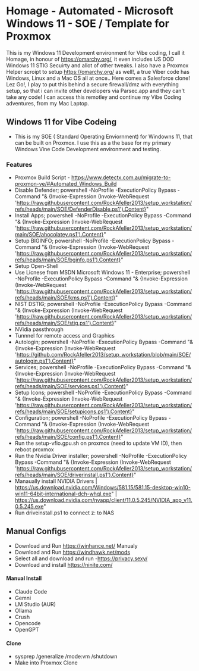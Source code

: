# Homage - Automated - Microsoft Windows 11 - SOE / Template for Proxmox


This is my Windows 11 Development environment for Vibe coding, I call it Homage, in honour of https://omarchy.org/, it even includes US DOD Windows 11 STIG Secuirty and allot of other tweaks. I also have a Proxmox Helper scroipt to setup https://omarchy.org/ as well!, a true Viber code has Windows, Linux and a Mac OS all at once.. Here comes a Salesforce clone! Lez Go!, I play to put this behind a secure firewall/dmz with everything setup, so that i can invite other developers via Parsec.app and they can't take any code! I can access this remotley and continue my Vibe Coding adventures, from my Mac Laptop.

## Windows 11 for Vibe Codeing

- This is my SOE ( Standard Operating Enviornment) for Windowns 11, that can be built on Proxmox. I use this as a the base for my primary Windows Vine Code Development environment and testing.


### Features 

- Proxmox Build Script - https://www.detectx.com.au/migrate-to-proxmon-ve/#Automated_Windows_Build
- Disable Defender; powershell -NoProfile -ExecutionPolicy Bypass -Command "& {Invoke-Expression (Invoke-WebRequest 'https://raw.githubusercontent.com/RockAfeller2013/setup_workstation/refs/heads/main/SOE/DefenderDisable.ps1').Content}" 
- Install Apps; powershell -NoProfile -ExecutionPolicy Bypass -Command "& {Invoke-Expression (Invoke-WebRequest 'https://raw.githubusercontent.com/RockAfeller2013/setup_workstation/main/SOE/ahocolatey.ps1').Content}"
- Setup BIGINFO; powershell -NoProfile -ExecutionPolicy Bypass -Command "& {Invoke-Expression (Invoke-WebRequest 'https://raw.githubusercontent.com/RockAfeller2013/setup_workstation/refs/heads/main/SOE/bginfo.ps1').Content}"
- Setup Open-Shell
- Use Licnese from MSDN Microsoft Windows 11 - Enterprise; powershell -NoProfile -ExecutionPolicy Bypass -Command "& {Invoke-Expression (Invoke-WebRequest 'https://raw.githubusercontent.com/RockAfeller2013/setup_workstation/refs/heads/main/SOE/kms.ps1').Content}" 
- NIST DSTIG; powershell -NoProfile -ExecutionPolicy Bypass -Command "& {Invoke-Expression (Invoke-WebRequest 'https://raw.githubusercontent.com/RockAfeller2013/setup_workstation/refs/heads/main/SOE/stig.ps1').Content}" 
- NVidia passthrough
- Tunnnel for remote access and Graphics
- Autologin; powershell -NoProfile -ExecutionPolicy Bypass -Command "& {Invoke-Expression (Invoke-WebRequest 'https://github.com/RockAfeller2013/setup_workstation/blob/main/SOE/autologin.ps1').Content}" 
- Services; powershell -NoProfile -ExecutionPolicy Bypass -Command "& {Invoke-Expression (Invoke-WebRequest 'https://raw.githubusercontent.com/RockAfeller2013/setup_workstation/refs/heads/main/SOE/services.ps1').Content}" 
- Setup Icons; powershell -NoProfile -ExecutionPolicy Bypass -Command "& {Invoke-Expression (Invoke-WebRequest 'https://raw.githubusercontent.com/RockAfeller2013/setup_workstation/refs/heads/main/SOE/setupicons.ps1').Content}"
- Configuration; powershell -NoProfile -ExecutionPolicy Bypass -Command "& {Invoke-Expression (Invoke-WebRequest 'https://raw.githubusercontent.com/RockAfeller2013/setup_workstation/refs/heads/main/SOE/config.ps1').Content}"
- Run the setup-vfio.gpu.sh on proxmox (need to update VM ID), then reboot proxmox
- Run the Nvidia Driver installer; powershell -NoProfile -ExecutionPolicy Bypass -Command "& {Invoke-Expression (Invoke-WebRequest 'https://raw.githubusercontent.com/RockAfeller2013/setup_workstation/refs/heads/main/SOE/driverinstall.ps1').Content}"
- Manaually install NVIDIA Drivers
| https://us.download.nvidia.com/Windows/581.15/581.15-desktop-win10-win11-64bit-international-dch-whql.exe"
| https://us.download.nvidia.com/nvapp/client/11.0.5.245/NVIDIA_app_v11.0.5.245.exe"
- Run driveinstall.ps1 to connect z: to NAS


## Manual Configs
- Download and Run https://winhance.net/ Manualy 
- Download and Run https://windhawk.net/mods
- Select all and download and run -https://privacy.sexy/
- Download and install https://ninite.com/

#### Manual Install
- Claude Code
- Gemni
- LM Studio (AUR)
- Ollama
- Crush
- Opencode
- OpenGPT

#### Clone
- sysprep /generalize /mode:vm /shutdown
- Make into Proxmox Clone

